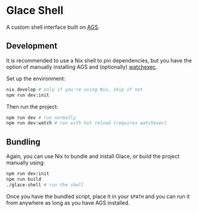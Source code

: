 # Glace Shell

A custom shell interface built on [AGS](https://github.com/Aylur/ags).

## Development

It is recommended to use a Nix shell to pin dependencies, but you have the option
of manually installing AGS and (optionally) [watchexec](https://github.com/watchexec/watchexec).

Set up the environment:

```bash
nix develop # only if you're using Nix, skip if not
npm run dev:init
```

Then run the project:

```bash
npm run dev # run normally
npm run dev:watch # run with hot reload (requires watchexec)
```

## Bundling

Again, you can use Nix to bundle and install Glace, or build
the project manually using:

```bash
npm run dev:init
npm run build
./glace-shell # run the shell
```

Once you have the bundled script, place it in your `$PATH`
and you can run it from anywhere as long as you have
AGS installed.
